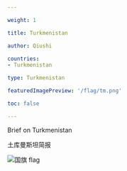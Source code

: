 ```yaml
---

weight: 1

title: Turkmenistan

author: Qiushi 

countries: 
- Turkmenistan

type: Turkmenistan

featuredImagePreview: '/flag/tm.png'

toc: false 

---
```


Brief on Turkmenistan

土库曼斯坦简报 

<!--more-->

![国旗 flag](/flag/tm.png)